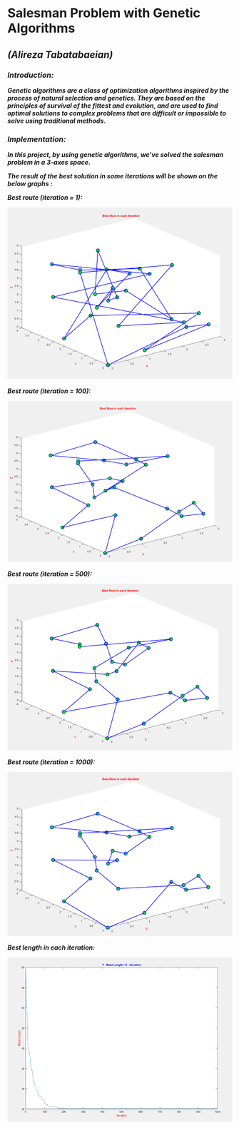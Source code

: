 # Salesman Problem with Genetic Algorithms

## ***(Alireza Tabatabaeian)***

### ***Introduction:***

***Genetic algorithms are a class of optimization algorithms inspired by the process of natural selection and genetics. They are based on the principles of survival of the fittest and evolution, and are used to find optimal solutions to complex problems that are difficult or impossible to solve using traditional methods.***

### ***Implementation:***

***In this project, by using genetic algorithms, we’ve solved the salesman problem in a 3-axes space.***

***The result of the best solution in some iterations will be shown on the below graphs :***

***Best route (iteration = 1):***

<div style="text-align:center"><img src=".\resources\fig1.png" /></div>

***Best route (iteration = 100):***

<div style="text-align:center"><img src=".\resources\fig2.png" /></div>

***Best route (iteration = 500):***

<div style="text-align:center"><img src=".\resources\fig3.png" /></div>

***Best route (iteration = 1000):***

<div style="text-align:center"><img src=".\resources\fig4.png" /></div>

***Best length in each iteration:***

<div style="text-align:center"><img src=".\resources\fig5.png" /></div>
